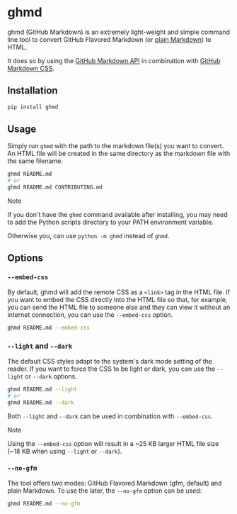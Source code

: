 # ghmd

ghmd (GitHub Markdown) is an extremely light-weight and simple command line tool to convert GitHub Flavored Markdown (or [plain Markdown](#no-gfm)) to HTML.

It does so by using the [GitHub Markdown API](https://docs.github.com/en/free-pro-team@latest/rest/reference/markdown) in combination with [GitHub Markdown CSS](https://github.com/sindresorhus/github-markdown-css).

## Installation

```bash
pip install ghmd
```

## Usage

Simply run `ghmd` with the path to the markdown file(s) you want to convert. An HTML file will be created in the same directory as the markdown file with the same filename.

```bash
ghmd README.md
# or
ghmd README.md CONTRIBUTING.md
```

> [!NOTE]
> If you don't have the `ghmd` command available after installing, you may need to add the Python scripts directory to your PATH environment variable.
>
> Otherwise you, can use `python -m ghmd` instead of `ghmd`.

## Options

### `--embed-css`

By default, ghmd will add the remote CSS as a `<link>` tag in the HTML file. If you want to embed the CSS directly into the HTML file so that, for example, you can send the HTML file to someone else and they can view it without an internet connection, you can use the `--embed-css` option.

```bash
ghmd README.md --embed-css
```

### `--light` and `--dark`

The default CSS styles adapt to the system's dark mode setting of the reader. If you want to force the CSS to be light or dark, you can use the `--light` or `--dark` options.

```bash
ghmd README.md --light
# or
ghmd README.md --dark
```

Both `--light` and `--dark` can be used in combination with `--embed-css`.

> [!NOTE]
> Using the `--embed-css` option will result in a ~25 KB larger HTML file size (~18 KB when using `--light` or `--dark`).

### `--no-gfm`

The tool offers two modes: GitHub Flavored Markdown (gfm, default) and plain Markdown. To use the later, the `--no-gfm` option can be used:

```bash
ghmd README.md --no-gfm
```
